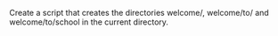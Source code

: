 Create a script that creates the directories welcome/, welcome/to/ and welcome/to/school in the current directory.

        
